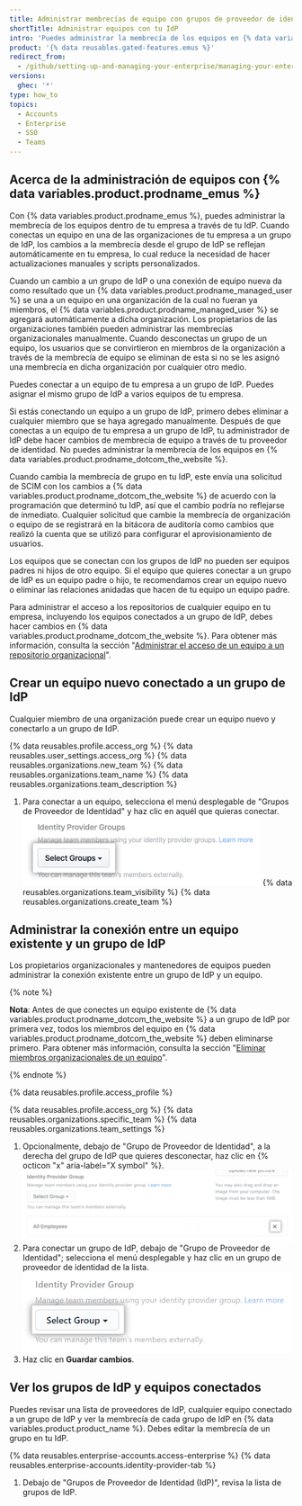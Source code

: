 ```yaml
---
title: Administrar membrecías de equipo con grupos de proveedor de identidad
shortTitle: Administrar equipos con tu IdP
intro: 'Puedes administrar la membrecía de los equipos en {% data variables.product.product_name %} mediante tu proveedor de identidad (IdP) si conectas grupos de IdP con tu {% data variables.product.prodname_emu_enterprise %}.'
product: '{% data reusables.gated-features.emus %}'
redirect_from:
  - /github/setting-up-and-managing-your-enterprise/managing-your-enterprise-users-with-your-identity-provider/managing-team-memberships-with-identity-provider-groups
versions:
  ghec: '*'
type: how_to
topics:
  - Accounts
  - Enterprise
  - SSO
  - Teams
---
```


## Acerca de la administración de equipos con {% data variables.product.prodname_emus %}

Con {% data variables.product.prodname_emus %}, puedes administrar la membrecía de los equipos dentro de tu empresa a través de tu IdP. Cuando conectas un equipo en una de las organizaciones de tu empresa a un grupo de IdP, los cambios a la membrecía desde el grupo de IdP se reflejan automáticamente en tu empresa, lo cual reduce la necesidad de hacer actualizaciones manuales y scripts personalizados.

Cuando un cambio a un grupo de IdP o una conexión de equipo nueva da como resultado que un {% data variables.product.prodname_managed_user %} se una a un equipo en una organización de la cual no fueran ya miembros, el {% data variables.product.prodname_managed_user %} se agregará automáticamente a dicha organización. Los propietarios de las organizaciones también pueden administrar las membrecías organizacionales manualmente. Cuando desconectas un grupo de un equipo, los usuarios que se convirtieron en miembros de la organización a través de la membrecía de equipo se eliminan de esta si no se les asignó una membrecía en dicha organización por cualquier otro medio.

Puedes conectar a un equipo de tu empresa a un grupo de IdP. Puedes asignar el mismo grupo de IdP a varios equipos de tu empresa.

Si estás conectando un equipo a un grupo de IdP, primero debes eliminar a cualquier miembro que se haya agregado manualmente. Después de que conectas a un equipo de tu empresa a un grupo de IdP, tu administrador de IdP debe hacer cambios de membrecía de equipo a través de tu proveedor de identidad. No puedes administrar la membrecía de los equipos en {% data variables.product.prodname_dotcom_the_website %}.

Cuando cambia la membrecía de grupo en tu IdP, este envía una solicitud de SCIM con los cambios a {% data variables.product.prodname_dotcom_the_website %} de acuerdo con la programación que determinó tu IdP, así que el cambio podría no reflejarse de inmediato. Cualquier solicitud que cambie la membrecía de organización o equipo de se registrará en la bitácora de auditoría como cambios que realizó la cuenta que se utilizó para configurar el aprovisionamiento de usuarios.

Los equipos que se conectan con los grupos de IdP no pueden ser equipos padres ni hijos de otro equipo. Si el equipo que quieres conectar a un grupo de IdP es un equipo padre o hijo, te recomendamos crear un equipo nuevo o eliminar las relaciones anidadas que hacen de tu equipo un equipo padre.

Para administrar el acceso a los repositorios de cualquier equipo en tu empresa, incluyendo los equipos conectados a un grupo de IdP, debes hacer cambios en {% data variables.product.prodname_dotcom_the_website %}. Para obtener más información, consulta la sección "[Administrar el acceso de un equipo a un repositorio organizacional](/organizations/managing-access-to-your-organizations-repositories/managing-team-access-to-an-organization-repository)".

## Crear un equipo nuevo conectado a un grupo de IdP

Cualquier miembro de una organización puede crear un equipo nuevo y conectarlo a un grupo de IdP.

{% data reusables.profile.access_org %}
{% data reusables.user_settings.access_org %}
{% data reusables.organizations.new_team %}
{% data reusables.organizations.team_name %}
{% data reusables.organizations.team_description %}
1. Para conectar a un equipo, selecciona el menú desplegable de "Grupos de Proveedor de Identidad" y haz clic en aquél que quieras conectar. ![Menú desplegable para elegir los grupos de proveedor de identidad](/assets/images/help/teams/choose-an-idp-group.png)
{% data reusables.organizations.team_visibility %}
{% data reusables.organizations.create_team %}

## Administrar la conexión entre un equipo existente y un grupo de IdP

Los propietarios organizacionales y mantenedores de equipos pueden administrar la conexión existente entre un grupo de IdP y un equipo.

{% note %}

**Nota**: Antes de que conectes un equipo existente de {% data variables.product.prodname_dotcom_the_website %} a un grupo de IdP por primera vez, todos los miembros del equipo en {% data variables.product.prodname_dotcom_the_website %} deben eliminarse primero. Para obtener más información, consulta la sección "[Eliminar miembros organizacionales de un equipo](/github/setting-up-and-managing-organizations-and-teams/removing-organization-members-from-a-team)".

{% endnote %}

{% data reusables.profile.access_profile %}

{% data reusables.profile.access_org %}
{% data reusables.organizations.specific_team %}
{% data reusables.organizations.team_settings %}
1. Opcionalmente, debajo de "Grupo de Proveedor de Identidad", a la derecha del grupo de IdP que quieres desconectar, haz clic en {% octicon "x" aria-label="X symbol" %}. ![Deselecciona un grupo IdP conectado desde el equipo de GitHub](/assets/images/enterprise/github-ae/teams/unselect-idp-group.png)
1. Para conectar un grupo de IdP, debajo de "Grupo de Proveedor de Identidad"; selecciona el menú desplegable y haz clic en un grupo de proveedor de identidad de la lista. ![Menú desplegable para elegir un grupo de proveedor de identidad](/assets/images/enterprise/github-ae/teams/choose-an-idp-group.png)
1. Haz clic en **Guardar cambios**.

## Ver los grupos de IdP y equipos conectados

Puedes revisar una lista de proveedores de IdP, cualquier equipo conectado a un grupo de IdP y ver la membrecía de cada grupo de IdP en {% data variables.product.product_name %}. Debes editar la membrecía de un grupo en tu IdP.

{% data reusables.enterprise-accounts.access-enterprise %}
{% data reusables.enterprise-accounts.identity-provider-tab %}
1. Debajo de "Grupos de Proveedor de Identidad (IdP)", revisa la lista de grupos de IdP.
